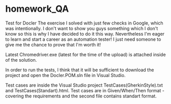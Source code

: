 # homework_QA
Test for Docler
The exercise I solved with just few checks in Google, which was intentionally. I don't want to show you guys something which I don't know so this is why I have decided to do it this way. Nevertheless I'm eager to learn and start a career as an automation tester! I just need someone to give me the chance to prove that I'm worth it!

Latest Chromedriver.exe (latest for the time of the upload) is attached inside of the solution.

In order to run the tests, I think that it will be sufficient to download the project and open the Docler.POM.sln file in Visual Studio.

Test cases are inside the Visual Studio project TestCases(GherkinStyle).txt and TestCases(Standart).html. Test cases are in Given/When/Then format - covering the requirements and the second file contains standart format.
